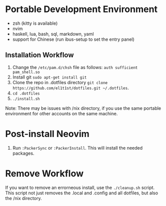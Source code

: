 # Portable Development Environment

- zsh (kitty is available)
- nvim
- haskell, lua, bash, sql, markdown, yaml
- support for Chinese (run ibus-setup to set the entry panel)

## Installation Workflow

1. Change the `/etc/pam.d/chsh` file as follows:
   `auth sufficient pam_shell.so`
2. Install git `sudo apt-get install git`
3. Clone the repo in .dotfiles directory `git clone https://github.com/el1t1st/dotfiles.git ~/.dotfiles`.
4. `cd .dotfiles`
5. `./install.sh`

Note: There may be issues with /nix directory, if you use the same portable environment for other accounts on the same machine.

# Post-install Neovim

1. Run `:PackerSync` or `:PackerInstall`. This will install the needed packages.

# Remove Workflow

If you want to remove an errorneous install, use the `./cleanup.sh` script. This script not just removes the .local and .config and all dotfiles, but also the /nix directory.

